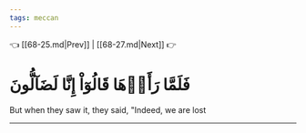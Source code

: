 ```yaml
---
tags: meccan
---
```


👈 [[68-25.md|Prev]] | [[68-27.md|Next]] 👉

# فَلَمَّا رَأَوۡهَا قَالُوٓاْ إِنَّا لَضَآلُّونَ

But when they saw it, they said, "Indeed, we are lost

---

